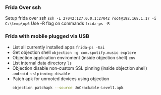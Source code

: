 ### Frida Over ssh
Setup frida over ssh
`ssh -L 27042:127.0.0.1:27042 root@192.168.1.17 -i C:\temp\op6`
Use -R flag on commands
`frida-ps -R`

### Frida with mobile plugged via USB
- List all currently installed apps 
	`frida-ps -Uai`
- Get objection shell
	`objection -g com.spotify.music explore`
- Objection application enviroment (inside objection shell)
	`env`
- List internal data directory
	`ls`
- Objection disable non-custom SSL pinning (inside objection shell)
	`android sslpinning disable`
- Patch apk for unrooted devices using objection
	```bash
	objection patchapk --source UnCrackable-Level1.apk
	```